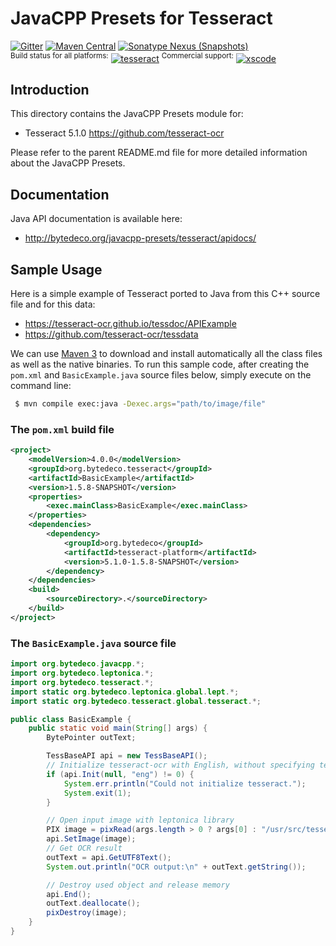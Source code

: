 JavaCPP Presets for Tesseract
=============================

[![Gitter](https://badges.gitter.im/bytedeco/javacpp.svg)](https://gitter.im/bytedeco/javacpp) [![Maven Central](https://maven-badges.herokuapp.com/maven-central/org.bytedeco/tesseract/badge.svg)](https://maven-badges.herokuapp.com/maven-central/org.bytedeco/tesseract) [![Sonatype Nexus (Snapshots)](https://img.shields.io/nexus/s/https/oss.sonatype.org/org.bytedeco/tesseract.svg)](http://bytedeco.org/builds/)  
<sup>Build status for all platforms:</sup> [![tesseract](https://github.com/bytedeco/javacpp-presets/workflows/tesseract/badge.svg)](https://github.com/bytedeco/javacpp-presets/actions?query=workflow%3Atesseract)  <sup>Commercial support:</sup> [![xscode](https://img.shields.io/badge/Available%20on-xs%3Acode-blue?style=?style=plastic&logo=appveyor&logo=data:image/png;base64,iVBORw0KGgoAAAANSUhEUgAAAEAAAABACAMAAACdt4HsAAAAGXRFWHRTb2Z0d2FyZQBBZG9iZSBJbWFnZVJlYWR5ccllPAAAAAZQTFRF////////VXz1bAAAAAJ0Uk5T/wDltzBKAAAAlUlEQVR42uzXSwqAMAwE0Mn9L+3Ggtgkk35QwcnSJo9S+yGwM9DCooCbgn4YrJ4CIPUcQF7/XSBbx2TEz4sAZ2q1RAECBAiYBlCtvwN+KiYAlG7UDGj59MViT9hOwEqAhYCtAsUZvL6I6W8c2wcbd+LIWSCHSTeSAAECngN4xxIDSK9f4B9t377Wd7H5Nt7/Xz8eAgwAvesLRjYYPuUAAAAASUVORK5CYII=)](https://xscode.com/bytedeco/javacpp-presets)


Introduction
------------
This directory contains the JavaCPP Presets module for:

 * Tesseract 5.1.0  https://github.com/tesseract-ocr

Please refer to the parent README.md file for more detailed information about the JavaCPP Presets.


Documentation
-------------
Java API documentation is available here:

 * http://bytedeco.org/javacpp-presets/tesseract/apidocs/


Sample Usage
------------
Here is a simple example of Tesseract ported to Java from this C++ source file and for this data:

 * https://tesseract-ocr.github.io/tessdoc/APIExample
 * https://github.com/tesseract-ocr/tessdata

We can use [Maven 3](http://maven.apache.org/) to download and install automatically all the class files as well as the native binaries. To run this sample code, after creating the `pom.xml` and `BasicExample.java` source files below, simply execute on the command line:
```bash
 $ mvn compile exec:java -Dexec.args="path/to/image/file"
```

### The `pom.xml` build file
```xml
<project>
    <modelVersion>4.0.0</modelVersion>
    <groupId>org.bytedeco.tesseract</groupId>
    <artifactId>BasicExample</artifactId>
    <version>1.5.8-SNAPSHOT</version>
    <properties>
        <exec.mainClass>BasicExample</exec.mainClass>
    </properties>
    <dependencies>
        <dependency>
            <groupId>org.bytedeco</groupId>
            <artifactId>tesseract-platform</artifactId>
            <version>5.1.0-1.5.8-SNAPSHOT</version>
        </dependency>
    </dependencies>
    <build>
        <sourceDirectory>.</sourceDirectory>
    </build>
</project>
```

### The `BasicExample.java` source file
```java
import org.bytedeco.javacpp.*;
import org.bytedeco.leptonica.*;
import org.bytedeco.tesseract.*;
import static org.bytedeco.leptonica.global.lept.*;
import static org.bytedeco.tesseract.global.tesseract.*;

public class BasicExample {
    public static void main(String[] args) {
        BytePointer outText;

        TessBaseAPI api = new TessBaseAPI();
        // Initialize tesseract-ocr with English, without specifying tessdata path
        if (api.Init(null, "eng") != 0) {
            System.err.println("Could not initialize tesseract.");
            System.exit(1);
        }

        // Open input image with leptonica library
        PIX image = pixRead(args.length > 0 ? args[0] : "/usr/src/tesseract/testing/phototest.tif");
        api.SetImage(image);
        // Get OCR result
        outText = api.GetUTF8Text();
        System.out.println("OCR output:\n" + outText.getString());

        // Destroy used object and release memory
        api.End();
        outText.deallocate();
        pixDestroy(image);
    }
}
```
